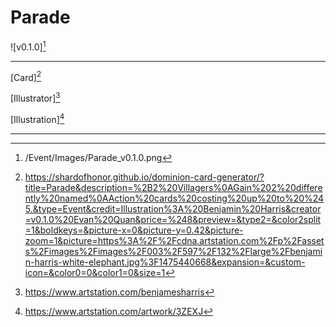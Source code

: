 # Parade

![v0.1.0][^v0.1.0]

---
[Card][^Card]

[Illustrator][^Illustrator]

[Illustration][^Illustration]

---

[^v0.1.0]: /Event/Images/Parade_v0.1.0.png
[^Card]: https://shardofhonor.github.io/dominion-card-generator/?title=Parade&description=%2B2%20Villagers%0AGain%202%20differently%20named%0AAction%20cards%20costing%20up%20to%20%245.&type=Event&credit=Illustration%3A%20Benjamin%20Harris&creator=v0.1.0%20Evan%20Quan&price=%248&preview=&type2=&color2split=1&boldkeys=&picture-x=0&picture-y=0.42&picture-zoom=1&picture=https%3A%2F%2Fcdna.artstation.com%2Fp%2Fassets%2Fimages%2Fimages%2F003%2F597%2F132%2Flarge%2Fbenjamin-harris-white-elephant.jpg%3F1475440668&expansion=&custom-icon=&color0=0&color1=0&size=1
[^Illustrator]: https://www.artstation.com/benjamesharris
[^Illustration]: https://www.artstation.com/artwork/3ZEXJ
